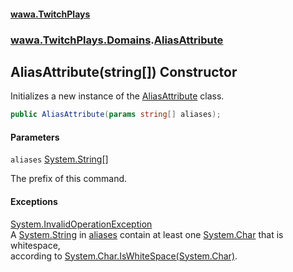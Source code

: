 #### [wawa.TwitchPlays](index.md 'index')
### [wawa.TwitchPlays.Domains](wawa.TwitchPlays.Domains.md 'wawa.TwitchPlays.Domains').[AliasAttribute](AliasAttribute.md 'wawa.TwitchPlays.Domains.AliasAttribute')

## AliasAttribute(string[]) Constructor

Initializes a new instance of the [AliasAttribute](AliasAttribute.md 'wawa.TwitchPlays.Domains.AliasAttribute') class.

```csharp
public AliasAttribute(params string[] aliases);
```
#### Parameters

<a name='wawa.TwitchPlays.Domains.AliasAttribute.AliasAttribute(string[]).aliases'></a>

`aliases` [System.String](https://docs.microsoft.com/en-us/dotnet/api/System.String 'System.String')[[]](https://docs.microsoft.com/en-us/dotnet/api/System.Array 'System.Array')

The prefix of this command.

#### Exceptions

[System.InvalidOperationException](https://docs.microsoft.com/en-us/dotnet/api/System.InvalidOperationException 'System.InvalidOperationException')  
A [System.String](https://docs.microsoft.com/en-us/dotnet/api/System.String 'System.String') in [aliases](AliasAttribute..ctor(string[]).md#wawa.TwitchPlays.Domains.AliasAttribute.AliasAttribute(string[]).aliases 'wawa.TwitchPlays.Domains.AliasAttribute.AliasAttribute(string[]).aliases') contain at least one [System.Char](https://docs.microsoft.com/en-us/dotnet/api/System.Char 'System.Char') that is whitespace,  
according to [System.Char.IsWhiteSpace(System.Char)](https://docs.microsoft.com/en-us/dotnet/api/System.Char.IsWhiteSpace#System_Char_IsWhiteSpace_System_Char_ 'System.Char.IsWhiteSpace(System.Char)').
